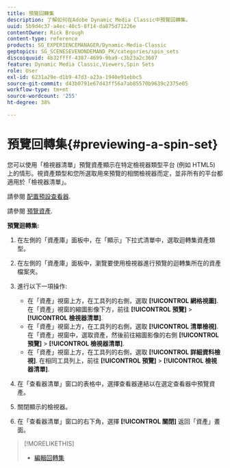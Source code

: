 ```yaml
---
title: 預覽回轉集
description: 了解如何在Adobe Dynamic Media Classic中預覽回轉集。
uuid: 5b9d4c37-a4ec-40c5-8f14-da875d71226e
contentOwner: Rick Brough
content-type: reference
products: SG_EXPERIENCEMANAGER/Dynamic-Media-Classic
geptopics: SG_SCENESEVENONDEMAND_PK/categories/spin_sets
discoiquuid: 4b32ffff-4387-4699-9ba9-c3b23a2c3607
feature: Dynamic Media Classic,Viewers,Spin Sets
role: User
exl-id: 6231a29e-d1b9-47d3-a23a-1940e91ebbc5
source-git-commit: d43b0791e67d43ff56a7ab85570b9639c2375e05
workflow-type: tm+mt
source-wordcount: '255'
ht-degree: 38%

---
```


# 預覽回轉集{#previewing-a-spin-set}

您可以使用「檢視器清單」預覽資產顯示在特定檢視器類型平台 (例如 HTML5) 上的情形。視資產類型和您所選取用來預覽的相關檢視器而定，並非所有的平台都適用於「檢視器清單」。

請參閱 [配置預設查看器](application-setup.md#configuring_default_viewers).

請參閱 [預覽資產](previewing-asset.md#previewing_an_asset).

**預覽迴轉集:**

1. 在左側的「資產庫」面板中，在「顯示」下拉式清單中，選取迴轉集資產類型。
1. 在左側的「資產庫」面板中，瀏覽要使用檢視器進行預覽的迴轉集所在的資產檔案夾。
1. 進行以下一項操作:

   * 在「資產」視窗上方，在工具列的右側，選取 **[!UICONTROL 網格視圖]**. 在「資產」視窗的縮圖影像下方，前往 **[!UICONTROL 預覽]** > **[!UICONTROL 檢視器清單]**.
   * 在「資產」視窗上方，在工具列的右側，選取 **[!UICONTROL 清單檢視]**. 在「資產」視窗中，選取資產，然後前往縮圖影像的右側 **[!UICONTROL 預覽]** > **[!UICONTROL 檢視器清單]**.
   * 在「資產」視窗上方，在工具列的右側，選取 **[!UICONTROL 詳細資料檢視]**. 在相同工具列上，前往 **[!UICONTROL 預覽]** > **[!UICONTROL 檢視器清單]**.

1. 在「查看器清單」窗口的表格中，選擇查看器連結以在選定查看器中預覽資產。
1. 關閉顯示的檢視器。
1. 在「查看器清單」窗口的右下角，選擇 **[!UICONTROL 關閉]** 返回「資產」畫面。

>[!MORELIKETHIS]
>
>* [編輯回轉集](creating-spin-set.md#editing-a-spin-set)


